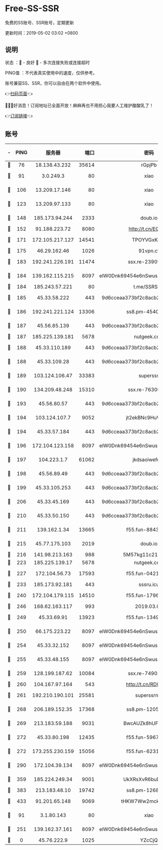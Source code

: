 # Free-SS-SSR

免费的SS账号、SSR账号，定期更新

更新时间：2019-05-02 03:02 +0800

## 说明

状态     ：🙂 - 良好 🙁 - 多次连接失败或连接超时

PING值   ：不代表真实使用中的速度，仅供参考。

账号兼容SS、SSR，你可以自由在两个软件中使用。

👉[扫码页面](https://liesauer.github.io/Free-SS-SSR/)👈

🎉🎉🎉好消息！订阅地址已全面开放！麻麻再也不用担心我要人工维护酸酸乳了！

👉[订阅链接](https://www.liesauer.net/yogurt/subscribe?ACCESS_TOKEN=DAYxR3mMaZAsaqUb)👈

## 账号

|-|PING|服务器|端口|密码|加密方式|区域|
|:----:|:----:|:-----:|-----:|:----:|:----:|:----:|
|🙂|76|18.138.43.232|35614|rGpjPb|rc4-md5|SG|
|🙂|91|3.0.249.3|80|xiao|aes-128-ctr|SG|
|🙂|106|13.209.17.146|80|xiao|aes-128-ctr|KR|
|🙂|123|13.209.97.133|80|xiao|aes-128-ctr|KR|
|🙂|148|185.173.94.244|2333|doub.io|aes-128-ctr|RU|
|🙂|152|91.188.223.72|8080|http://t.cn/EGJIyrl|rc4-md5|RU|
|🙂|171|172.105.217.127|14541|TPOYVGxKglpi|aes-256-cfb|JP|
|🙂|175|46.29.162.46|1026|91vpn.cf|rc4-md5|RU|
|🙂|183|192.241.226.191|11474|ssx.re-23909409|aes-256-cfb|US|
|🙂|184|139.162.115.215|8097|eIW0Dnk69454e6nSwuspv9DmS201tQ0D|aes-256-cfb|JP|
|🙂|184|185.243.57.221|80|t.me/SSRSUB|rc4-md5|US|
|🙂|185|45.33.58.222|443|9d6cceaa373bf2c8acb22e60b6a58be6|aes-256-cfb|US|
|🙂|186|192.241.221.124|13306|ss8.pm-45404555|aes-256-cfb|US|
|🙂|187|45.56.85.139|443|9d6cceaa373bf2c8acb22e60b6a58be6|aes-256-cfb|US|
|🙂|187|185.225.139.181|5678|nutgeek.com|rc4-md5|US|
|🙂|188|45.33.110.189|443|9d6cceaa373bf2c8acb22e60b6a58be6|aes-256-cfb|US|
|🙂|188|45.33.109.28|443|9d6cceaa373bf2c8acb22e60b6a58be6|aes-256-cfb|US|
|🙂|189|103.124.106.47|33383|supersss|aes-256-cfb|US|
|🙂|190|134.209.48.248|15310|ssx.re-76300550|aes-256-cfb|US|
|🙂|193|45.56.80.57|443|9d6cceaa373bf2c8acb22e60b6a58be6|aes-256-cfb|US|
|🙂|194|103.124.107.7|9052|jt2ekBNc9HuVtm2a|aes-256-cfb|US|
|🙂|194|45.33.57.184|443|9d6cceaa373bf2c8acb22e60b6a58be6|aes-256-cfb|US|
|🙂|196|172.104.123.158|8097|eIW0Dnk69454e6nSwuspv9DmS201tQ0D|aes-256-cfb|JP|
|🙂|197|104.223.1.7|61062|jkdsaoiwefdsa|aes-256-cfb|US|
|🙂|198|45.56.89.49|443|9d6cceaa373bf2c8acb22e60b6a58be6|aes-256-cfb|US|
|🙂|199|45.33.105.253|443|9d6cceaa373bf2c8acb22e60b6a58be6|aes-256-cfb|US|
|🙂|206|45.33.45.169|443|9d6cceaa373bf2c8acb22e60b6a58be6|aes-256-cfb|US|
|🙂|210|45.33.50.150|443|9d6cceaa373bf2c8acb22e60b6a58be6|aes-256-cfb|US|
|🙂|211|139.162.1.34|13665|f55.fun-88434110|aes-256-cfb|SG|
|🙂|215|45.77.175.103|2019|doub.io|aes-128-ctr|SG|
|🙂|216|141.98.213.163|988|5M57kg11c214qDmK|chacha20|KR|
|🙂|223|185.225.139.17|5678|nutgeek.com|rc4-md5|US|
|🙂|227|172.104.56.73|17593|f55.fun-04213887|aes-256-cfb|SG|
|🙂|233|185.173.92.181|443|sssru.icu|rc4-md5|RU|
|🙂|240|172.104.179.115|14510|f55.fun-17969152|aes-256-cfb|SG|
|🙂|246|168.62.163.117|993|2019.03.07|rc4-md5|US|
|🙂|249|45.33.69.91|13923|f55.fun-13492902|aes-256-cfb|US|
|🙂|250|66.175.223.22|8097|eIW0Dnk69454e6nSwuspv9DmS201tQ0D|aes-256-cfb|US|
|🙂|254|45.33.32.152|8097|eIW0Dnk69454e6nSwuspv9DmS201tQ0D|aes-256-cfb|US|
|🙂|255|45.33.48.155|8097|eIW0Dnk69454e6nSwuspv9DmS201tQ0D|aes-256-cfb|US|
|🙂|259|128.199.187.62|10084|ssx.re-74901629|aes-256-cfb|SG|
|🙂|260|104.167.97.164|543|http://t.cn/RD0D7sx|rc4-md5|CA|
|🙂|261|192.210.190.101|25581|superssrnet|aes-256-cfb|US|
|🙂|268|206.189.152.35|17368|ss8.pm-12059188|aes-256-cfb|SG|
|🙂|269|213.183.59.188|9031|BwcAUZk8hUFAkDGN|aes-256-cfb|NL|
|🙂|272|45.33.80.198|12435|f55.fun-59671654|aes-256-cfb|US|
|🙂|272|173.255.230.159|15056|f55.fun-62314262|aes-256-cfb|US|
|🙂|290|172.104.39.134|8097|eIW0Dnk69454e6nSwuspv9DmS201tQ0D|aes-256-cfb|SG|
|🙂|359|185.224.249.34|9001|UkXRsXvR6buDMG2Y|aes-256-cfb|RU|
|🙂|383|213.183.48.10|19742|ss8.pm-12687167|rc4-md5|RU|
|🙂|433|91.201.65.148|9069|tHKW7Ww2mck9CHQG|aes-256-cfb|IT|
|🙂|91|3.1.80.143|80|xiao|aes-128-ctr|SG|
|🙂|251|139.162.37.161|8097|eIW0Dnk69454e6nSwuspv9DmS201tQ0D|aes-256-cfb|SG|
|🙁|0|45.76.222.9|1025|YZcCjQ|rc4-md5|JP|
